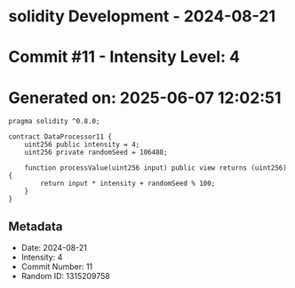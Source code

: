 ﻿# solidity Development - 2024-08-21
# Commit #11 - Intensity Level: 4
# Generated on: 2025-06-07 12:02:51
```solidity
pragma solidity ^0.8.0;

contract DataProcessor11 {
    uint256 public intensity = 4;
    uint256 private randomSeed = 106488;

    function processValue(uint256 input) public view returns (uint256) {
        return input * intensity + randomSeed % 100;
    }
}
```
## Metadata
- Date: 2024-08-21
- Intensity: 4
- Commit Number: 11
- Random ID: 1315209758
